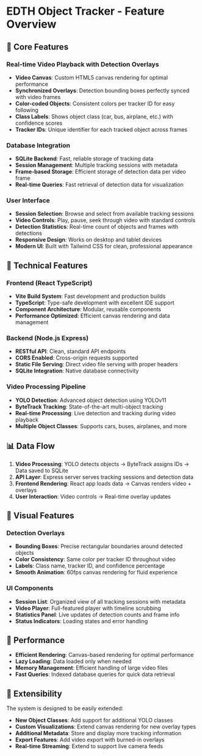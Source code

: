 # EDTH Object Tracker - Feature Overview

## 🎯 Core Features

### Real-time Video Playback with Detection Overlays

- **Video Canvas**: Custom HTML5 canvas rendering for optimal performance
- **Synchronized Overlays**: Detection bounding boxes perfectly synced with video frames
- **Color-coded Objects**: Consistent colors per tracker ID for easy following
- **Class Labels**: Shows object class (car, bus, airplane, etc.) with confidence scores
- **Tracker IDs**: Unique identifier for each tracked object across frames

### Database Integration

- **SQLite Backend**: Fast, reliable storage of tracking data
- **Session Management**: Multiple tracking sessions with metadata
- **Frame-based Storage**: Efficient storage of detection data per video frame
- **Real-time Queries**: Fast retrieval of detection data for visualization

### User Interface

- **Session Selection**: Browse and select from available tracking sessions
- **Video Controls**: Play, pause, seek through video with standard controls
- **Detection Statistics**: Real-time count of objects and frames with detections
- **Responsive Design**: Works on desktop and tablet devices
- **Modern UI**: Built with Tailwind CSS for clean, professional appearance

## 🔧 Technical Features

### Frontend (React TypeScript)

- **Vite Build System**: Fast development and production builds
- **TypeScript**: Type-safe development with excellent IDE support
- **Component Architecture**: Modular, reusable components
- **Performance Optimized**: Efficient canvas rendering and data management

### Backend (Node.js Express)

- **RESTful API**: Clean, standard API endpoints
- **CORS Enabled**: Cross-origin requests supported
- **Static File Serving**: Direct video file serving with proper headers
- **SQLite Integration**: Native database connectivity

### Video Processing Pipeline

- **YOLO Detection**: Advanced object detection using YOLOv11
- **ByteTrack Tracking**: State-of-the-art multi-object tracking
- **Real-time Processing**: Live detection and tracking during video playback
- **Multiple Object Classes**: Supports cars, buses, airplanes, and more

## 📊 Data Flow

1. **Video Processing**: YOLO detects objects → ByteTrack assigns IDs → Data saved to SQLite
2. **API Layer**: Express server serves tracking sessions and detection data
3. **Frontend Rendering**: React app loads data → Canvas renders video + overlays
4. **User Interaction**: Video controls → Real-time overlay updates

## 🎨 Visual Features

### Detection Overlays

- **Bounding Boxes**: Precise rectangular boundaries around detected objects
- **Color Consistency**: Same color per tracker ID throughout video
- **Labels**: Class name, tracker ID, and confidence percentage
- **Smooth Animation**: 60fps canvas rendering for fluid experience

### UI Components

- **Session List**: Organized view of all tracking sessions with metadata
- **Video Player**: Full-featured player with timeline scrubbing
- **Statistics Panel**: Live updates of detection counts and frame info
- **Status Indicators**: Loading states and error handling

## 🚀 Performance

- **Efficient Rendering**: Canvas-based rendering for optimal performance
- **Lazy Loading**: Data loaded only when needed
- **Memory Management**: Efficient handling of large video files
- **Fast Queries**: Indexed database queries for quick data retrieval

## 🔮 Extensibility

The system is designed to be easily extended:

- **New Object Classes**: Add support for additional YOLO classes
- **Custom Visualizations**: Extend canvas rendering for new overlay types
- **Additional Metadata**: Store and display more tracking information
- **Export Features**: Add video export with burned-in overlays
- **Real-time Streaming**: Extend to support live camera feeds

